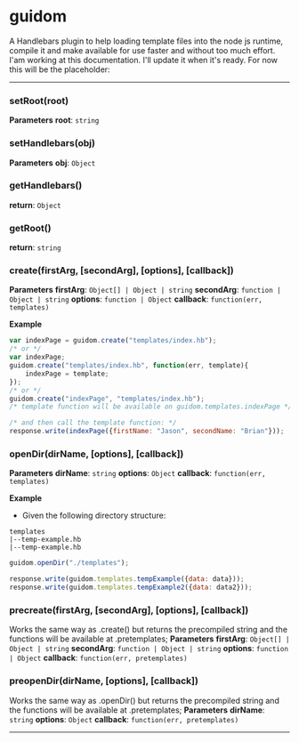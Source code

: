 # guidom
A Handlebars plugin to help loading template files into the node js runtime, compile it and make available for use faster and without too much effort.
I'am working at this documentation. I'll update it when it's ready. For now this will be the placeholder:

* * *
### setRoot(root) 
**Parameters**
**root**: `string`

### setHandlebars(obj) 
**Parameters**
**obj**: `Object`

### getHandlebars()
**return**: `Object`

### getRoot()
**return**: `string`

### create(firstArg, [secondArg], [options], [callback]) 
**Parameters**
**firstArg**: `Object[] | Object | string`
**secondArg**: `function | Object | string`
**options**: `function | Object`
**callback**: `function(err, templates)`

**Example**
```js
var indexPage = guidom.create("templates/index.hb");
/* or */
var indexPage;
guidom.create("templates/index.hb", function(err, template){
    indexPage = template;
});
/* or */
guidom.create("indexPage", "templates/index.hb");
/* template function will be available on guidom.templates.indexPage */

/* and then call the template function: */
response.write(indexPage({firstName: "Jason", secondName: "Brian"}));
```

### openDir(dirName, [options], [callback]) 
**Parameters**
**dirName**: `string`
**options**: `Object`
**callback**: `function(err, templates)`

**Example**
- Given the following directory structure:
```
templates
|--temp-example.hb
|--temp-example.hb
```

```js
guidom.openDir("./templates");

response.write(guidom.templates.tempExample({data: data}));
response.write(guidom.templates.tempExample2({data: data2}));
```

### precreate(firstArg, [secondArg], [options], [callback]) 
Works the same way as .create() but returns the precompiled string and the functions will be available at .pretemplates;
**Parameters**
**firstArg**: `Object[] | Object | string`
**secondArg**: `function | Object | string`
**options**: `function | Object`
**callback**: `function(err, pretemplates)`

### preopenDir(dirName, [options], [callback]) 
Works the same way as .openDir() but returns the precompiled string and the functions will be available at .pretemplates;
**Parameters**
**dirName**: `string`
**options**: `Object`
**callback**: `function(err, pretemplates)`

* * *
